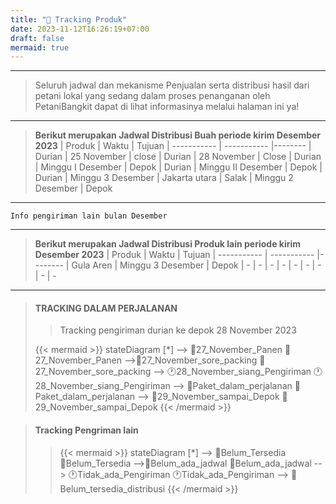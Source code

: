 ```yaml
---
title: "🚚 Tracking Produk"
date: 2023-11-12T16:26:19+07:00
draft: false
mermaid: true
---
```


------
> Seluruh jadwal dan mekanisme Penjualan serta distribusi hasil dari petani lokal yang sedang dalam proses penanganan oleh PetaniBangkit dapat di lihat informasinya melalui halaman ini ya!

-----------------
>**Berikut merupakan Jadwal Distribusi Buah periode kirim Desember 2023**
| Produk      |        Waktu            | Tujuan
| ----------- | -----------             |--------
| Durian      | 25 November             | close
| Durian      | 28 November             | Close
| Durian      | Minggu I Desember       | Depok
| Durian      | Minggu II Desember      | Depok
| Durian      | Minggu 3 Desember       | Jakarta utara
| Salak       | Minggu 2 Desember       | Depok
-----------------
`````
Info pengiriman lain bulan Desember

`````

-----------------
>**Berikut merupakan Jadwal Distribusi Produk lain periode kirim Desember 2023**
| Produk         |        Waktu            | Tujuan
| -----------    | -----------             |--------
| Gula Aren      | Minggu 3 Desember       | Depok
| -              |         -               | -
| -              | -                       |  -
| -              | -                       | -
-----------------

> #### TRACKING DALAM PERJALANAN
>> Tracking pengiriman durian ke depok 28 November 2023
>
>{{< mermaid >}}
    stateDiagram
    [*] --> 📑27_November_Panen
    📑27_November_Panen -->📑27_November_sore_packing
    📑27_November_sore_packing --> 🕐28_November_siang_Pengiriman
    🕐28_November_siang_Pengiriman --> 🚚Paket_dalam_perjalanan
    🚚Paket_dalam_perjalanan --> 🚚29_November_sampai_Depok
    🚚29_November_sampai_Depok
{{< /mermaid >}}


> #### Tracking Pengriman lain
>> {{< mermaid >}}
stateDiagram
    [*] --> 📑Belum_Tersedia    
    📑Belum_Tersedia -->📑Belum_ada_jadwal
    📑Belum_ada_jadwal --> 🕐Tidak_ada_Pengiriman
    🕐Tidak_ada_Pengiriman --> 🚚Belum_tersedia_distribusi
    {{< /mermaid >}}
